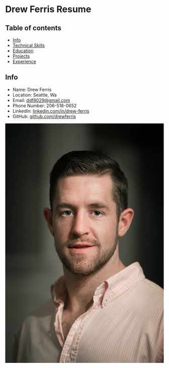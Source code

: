 # Drew Ferris Resume

## Table of contents

* [Info](#info)
* [Technical Skills](#technical-skills)
* [Education](#education)
* [Projects](#projects)
* [Experience](#experience)

## Info

* Name: Drew Ferris
* Location: Seattle, Wa
* Email: ddf8029@gmail.com
* Phone Number: 206-518-0652
* LinkedIn: [linkedin.com/in/drew-ferris ](https://linkedin.com/in/drew-ferris)
* GitHub: [github.com/drewferris](https://github.com/drewferris)

![Me screenshot](./README_pics/drewpro.jpg)
